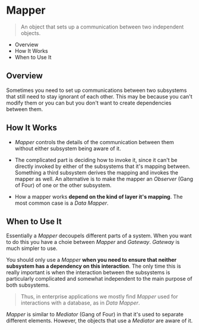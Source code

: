# Mapper

> An object that sets up a communication between two independent objects.

* Overview
* How It Works
* When to Use It

## Overview

Sometimes you need to set up communications between two subsystems that still need to stay ignorant of each other. This may be because you can't modify them or you can but you don't want to create dependencies between them.

## How It Works

* *Mapper* controls the details of the communication between them without either subsystem being aware of it.

* The complicated part is deciding how to invoke it, since it can't be directly invoked by either of the subsystems that it's mapping between. Something a third subsystem derives the mapping and invokes the mapper as well. An alternative is to make the mapper an *Observer* (Gang of Four) of one or the other subsystem.

* How a mapper works **depend on the kind of layer it's mapping**. The most common case is a *Data Mapper*.

## When to Use It

Essentially a *Mapper* decoupels different parts of a system. When you want to do this you have a choie between *Mapper* and *Gateway*. *Gateway* is much simpler to use.

You should only use a *Mapper* **when you need to ensure that neither subsystem has a dependency on this interaction**. The only time this is really important is when the interaction between the subsystems is particularly complicated and somewhat independent to the main purpose of both subsystems.

> Thus, in enterprise applications we mostly find *Mapper* used for interactions with a database, as in *Data Mapper*.

*Mapper* is similar to *Mediator* (Gang of Four) in that it's used to separate different elements. However, the objects that use a *Mediator* are aware of it.
